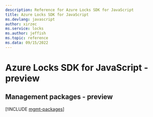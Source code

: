 ```yaml
---
description: Reference for Azure Locks SDK for JavaScript
title: Azure Locks SDK for JavaScript
ms.devlang: javascript
author: xirzec
ms.service: locks
ms.author: jeffish
ms.topic: reference
ms.data: 09/15/2022
---
```

# Azure Locks SDK for JavaScript - preview

## Management packages - preview
[!INCLUDE [mgmt-packages](locks-mgmt-index.md)]